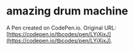 # amazing drum machine

A Pen created on CodePen.io. Original URL: [https://codepen.io/tbcodes/pen/LYjXjxJ](https://codepen.io/tbcodes/pen/LYjXjxJ).


